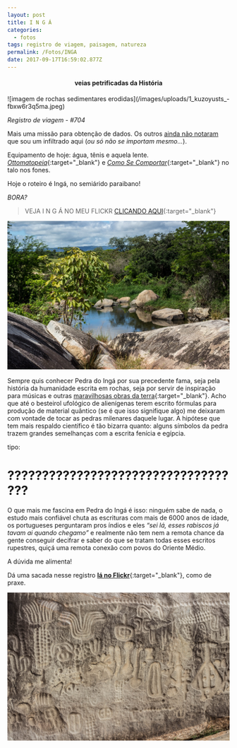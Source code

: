 ```yaml
---
layout: post
title: I N G Á
categories:
  - fotos
tags: registro de viagem, paisagem, natureza
permalink: /Fotos/INGA
date: 2017-09-17T16:59:02.877Z
---
```

<h4><p style="text-align:center"><strong>veias petrificadas da História
</strong></p></h4>
![imagem de rochas sedimentares erodidas](/images/uploads/1_kuzoyusts_-fbxw6r3q5ma.jpeg)

*Registro de viagem - #704*

Mais uma missão para obtenção de dados. Os outros [ainda não notaram](/Fotos/RoleReligioso) que sou um infiltrado aqui (*ou só não se importam mesmo...*).

Equipamento de hoje: água, tênis e aquela lente. [*Ottomatopeia*](https://open.spotify.com/album/1IW7GlyYlpEgdcYUQj85pV){:target="_blank"} e [*Como Se Comportar*](https://open.spotify.com/album/1ks9ebD1FQugbsycCyXwne){:target="_blank"} no talo nos fones.

Hoje o roteiro é Ingá, no semiárido paraibano!

*BORA?*

> VEJA I N G Á NO MEU FLICKR [CLICANDO AQUI](https://flic.kr/s/aHsm7vLJcv){:target="_blank"}

![](/images/uploads/1_qj8qbhwce1xusombnzs9la.jpeg)

Sempre quis conhecer Pedra do Ingá por sua precedente fama, seja pela história da humanidade escrita em rochas, seja por servir de inspiração para músicas e outras [maravilhosas obras da terra](http://www.garotasgeeks.com/a-fantastica-aventura-de-piteco-inga-da-graphic-msp/){:target="_blank"}. Acho que até o besteirol ufológico de alienígenas terem escrito fórmulas para produção de material quântico (se é que isso signifique algo) me deixaram com vontade de tocar as pedras milenares daquele lugar. A hipótese que tem mais respaldo científico é tão bizarra quanto: alguns símbolos da pedra trazem grandes semelhanças com a escrita fenícia e egípcia.

tipo:

# ???????????????????????????????????

O que mais me fascina em Pedra do Ingá é isso: ninguém sabe de nada, o estudo mais confiável chuta as escrituras com mais de 6000 anos de idade, os portugueses perguntaram pros índios e eles *“sei lá, esses rabiscos já tavam ai quando chegamo”* e realmente não tem nem a remota chance da gente conseguir decifrar e saber do que se tratam todas esses escritos rupestres, quiçá uma remota conexão com povos do Oriente Médio.

A dúvida me alimenta!

Dá uma sacada nesse registro [**lá no Flickr**](https://flic.kr/s/aHsm7vLJcv){:target="_blank"}, como de praxe.

![imagem de desenhos rupestres na pedra central de Ingá](/images/uploads/1_zugatqiokffkeqimfixvqa.jpeg)